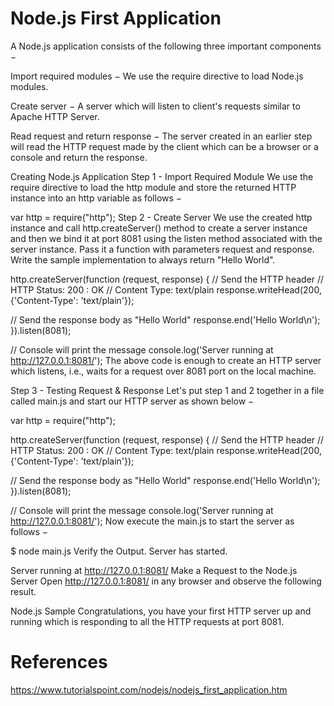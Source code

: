 # Node.js First Application

A Node.js application consists of the following three important components −

Import required modules − We use the require directive to load Node.js modules.

Create server − A server which will listen to client's requests similar to Apache HTTP Server.

Read request and return response − The server created in an earlier step will read the HTTP request made by the client which can be a browser or a console and return the response.

Creating Node.js Application
Step 1 - Import Required Module
We use the require directive to load the http module and store the returned HTTP instance into an http variable as follows −

var http = require("http");
Step 2 - Create Server
We use the created http instance and call http.createServer() method to create a server instance and then we bind it at port 8081 using the listen method associated with the server instance. Pass it a function with parameters request and response. Write the sample implementation to always return "Hello World".

http.createServer(function (request, response) {
   // Send the HTTP header
   // HTTP Status: 200 : OK
   // Content Type: text/plain
   response.writeHead(200, {'Content-Type': 'text/plain'});

   // Send the response body as "Hello World"
   response.end('Hello World\n');
}).listen(8081);

// Console will print the message
console.log('Server running at http://127.0.0.1:8081/');
The above code is enough to create an HTTP server which listens, i.e., waits for a request over 8081 port on the local machine.

Step 3 - Testing Request & Response
Let's put step 1 and 2 together in a file called main.js and start our HTTP server as shown below −

var http = require("http");

http.createServer(function (request, response) {
   // Send the HTTP header
   // HTTP Status: 200 : OK
   // Content Type: text/plain
   response.writeHead(200, {'Content-Type': 'text/plain'});

   // Send the response body as "Hello World"
   response.end('Hello World\n');
}).listen(8081);

// Console will print the message
console.log('Server running at http://127.0.0.1:8081/');
Now execute the main.js to start the server as follows −

$ node main.js
Verify the Output. Server has started.

Server running at http://127.0.0.1:8081/
Make a Request to the Node.js Server
Open http://127.0.0.1:8081/ in any browser and observe the following result.

Node.js Sample
Congratulations, you have your first HTTP server up and running which is responding to all the HTTP requests at port 8081.

# References
https://www.tutorialspoint.com/nodejs/nodejs_first_application.htm

